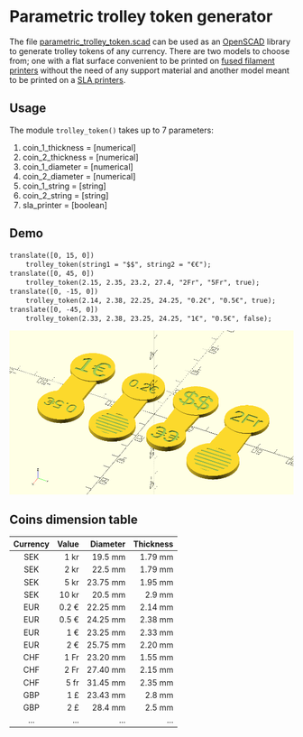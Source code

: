 # Parametric trolley token generator

The file [parametric_trolley_token.scad](parametric_trolley_token.scad) can be used as an [OpenSCAD](http://www.openscad.org/) library to generate trolley tokens of any currency. There are two models to choose from; one with a flat surface convenient to be printed on [fused filament printers](https://en.wikipedia.org/wiki/Fused_filament_fabrication#Fused_deposition_modeling) without the need of any support material and another model meant to be printed on a [SLA printers](https://en.wikipedia.org/wiki/Stereolithography).

## Usage

The module `trolley_token()` takes up to 7 parameters:

1. coin_1_thickness = [numerical]
2. coin_2_thickness = [numerical]
3. coin_1_diameter = [numerical]
4. coin_2_diameter = [numerical]
5. coin_1_string = [string]
6. coin_2_string = [string]
7. sla_printer = [boolean]

## Demo

```
translate([0, 15, 0])
    trolley_token(string1 = "$$", string2 = "€€");
translate([0, 45, 0])
    trolley_token(2.15, 2.35, 23.2, 27.4, "2Fr", "5Fr", true);
translate([0, -15, 0])
    trolley_token(2.14, 2.38, 22.25, 24.25, "0.2€", "0.5€", true);
translate([0, -45, 0])
    trolley_token(2.33, 2.38, 23.25, 24.25, "1€", "0.5€", false);
```

![Parametric trolley token generator preview](images/parametric_trolley_token_demo.png)

## Coins dimension table

| Currency | Value | Diameter | Thickness |
|:--------:|------:|---------:|----------:|
| SEK      | 1 kr  | 19.5 mm  | 1.79 mm   |
| SEK      | 2 kr  | 22.5 mm  | 1.79 mm   |
| SEK      | 5 kr  | 23.75 mm | 1.95 mm   |
| SEK      | 10 kr | 20.5 mm  | 2.9 mm    |
| EUR      | 0.2 € | 22.25 mm | 2.14 mm   |
| EUR      | 0.5 € | 24.25 mm | 2.38 mm   |
| EUR      | 1 €   | 23.25 mm | 2.33 mm   |
| EUR      | 2 €   | 25.75 mm | 2.20 mm   |
| CHF      | 1 Fr  | 23.20 mm | 1.55 mm   |
| CHF      | 2 Fr  | 27.40 mm | 2.15 mm   |
| CHF      | 5 fr  | 31.45 mm | 2.35 mm   |
| GBP      | 1 £   | 23.43 mm | 2.8 mm    |
| GBP      | 2 £   | 28.4 mm  | 2.5 mm    |
| ...      | ...   | ...      | ...       |